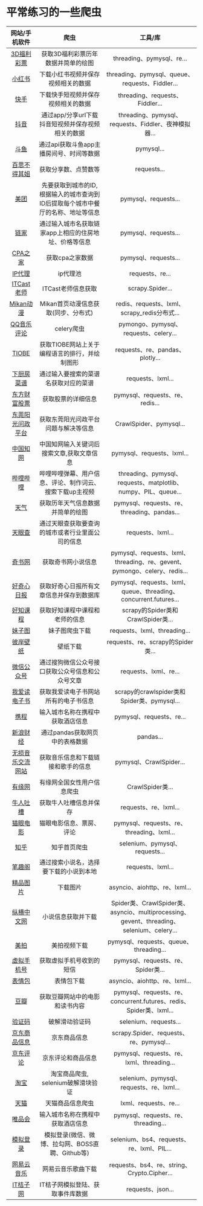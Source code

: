 # 平常练习的一些爬虫

|     网站/手机软件     |          爬虫          |     工具/库     |
| :-------------: | :-----------------------: | :--------------: |
| [3D福利彩票](https://github.com/jll01/Spiders/tree/master/3D%E7%A6%8F%E5%88%A9%E5%BD%A9%E7%A5%A8 "3D福利彩票")  | 获取3D福利彩票历年数据并简单的绘图 | threading、pymysql、re... |
| [小红书](https://github.com/jll01/Spiders/tree/master/APP%E6%8A%93%E5%8C%85/%E5%B0%8F%E7%BA%A2%E4%B9%A6 "小红书")  | 下载小红书视频并保存视频相关的数据 | threading、pymysql、queue、requests、Fiddler... |
| [快手](https://github.com/jll01/Spiders/tree/master/APP%E6%8A%93%E5%8C%85/%E5%BF%AB%E6%89%8B "快手")  | 下载快手短视频并保存视频相关的数据 | threading、requests、Fiddler... |
| [抖音](https://github.com/jll01/Spiders/tree/master/APP%E6%8A%93%E5%8C%85/%E6%8A%96%E9%9F%B3 "抖音")  | 通过app/分享url下载抖音短视频并保存视频相关的数据 | threading、pymysql、requests、Fiddler、夜神模拟器... |
| [斗鱼](https://github.com/jll01/Spiders/tree/master/APP%E6%8A%93%E5%8C%85/%E6%96%97%E9%B1%BC "斗鱼")  | 通过api获取斗鱼app主播房间号、时间等数据 | pymysql... |
| [百思不得其姐](https://github.com/jll01/Spiders/tree/master/APP%E6%8A%93%E5%8C%85/%E7%99%BE%E6%80%9D%E4%B8%8D%E5%BE%97%E5%85%B6%E5%A7%90 "百思不得其姐")  | 获取分享数、点赞数等| requests... |
| [美团](https://github.com/jll01/Spiders/tree/master/APP%E6%8A%93%E5%8C%85/%E7%BE%8E%E5%9B%A2 "美团")  | 先要获取到城市的ID, 根据输入的城市查询到ID后提取每个城市中餐厅的名称、地址等信息 | pymysql、requests... |
| [链家](https://github.com/jll01/Spiders/tree/master/APP%E6%8A%93%E5%8C%85/%E9%93%BE%E5%AE%B6 "链家")  | 通过输入城市名获取链家app上相应的住房地址、价格等信息 | pymysql、requests... |
| [CPA之家](https://github.com/jll01/Spiders/tree/master/CPA%E4%B9%8B%E5%AE%B6 "CPA之家")  | 获取cpa之家数据 | pymysql、requests... |
| [IP代理](https://github.com/jll01/Spiders/tree/master/IP%E6%B1%A0%E5%92%8CCookie%E6%B1%A0 "IP代理")  | ip代理池 | requests、re... |
| [ITCast老师](https://github.com/jll01/Spiders/tree/master/ITCast%E8%80%81%E5%B8%88 "ITCast老师")  | ITCast老师信息获取 | scrapy.Spider... |
| [Mikan动漫](https://github.com/jll01/Spiders/tree/master/Mikan "Mikan动漫")  | Mikan首页动漫信息获取(同步、分布式) | redis、requests、lxml、scrapy_redis分布式... |
| [QQ音乐评论](https://github.com/jll01/Spiders/tree/master/QQ%E9%9F%B3%E4%B9%90%E8%AF%84%E8%AE%BA "QQ音乐评论")  | celery爬虫 | pymongo、pymysql、requests、celery... |
| [TIOBE](https://github.com/jll01/Spiders/tree/master/TIOBE "TIOBE")  | 获取TIOBE网站上关于编程语言的排行，并绘制图形 | requests、re、pandas、plotly... |
| [下厨房菜谱](https://github.com/jll01/Spiders/tree/master/%E4%B8%8B%E5%8E%A8%E6%88%BF%E8%8F%9C%E8%B0%B1 "下厨房菜谱")  | 通过输入要搜索的菜谱名获取对应的菜谱 | requests、lxml... |
| [东方财富股票](https://github.com/jll01/Spiders/tree/master/%E4%B8%9C%E6%96%B9%E8%B4%A2%E5%AF%8C%E8%82%A1%E7%A5%A8 "东方财富股票")  | 获取股票的详细信息 | pymysql、requests、re、redis... |
| [东莞阳光问政平台](https://github.com/jll01/Spiders/tree/master/%E4%B8%9C%E8%8E%9E%E9%98%B3%E5%85%89%E9%97%AE%E6%94%BF%E5%B9%B3%E5%8F%B0 "东莞阳光问政平台")  | 获取东莞阳光问政平台问题与解决等信息 | CrawlSpider、pymysql... |
| [中国知网](https://github.com/jll01/Spiders/tree/master/%E4%B8%AD%E5%9B%BD%E7%9F%A5%E7%BD%91 "中国知网")  | 中国知网输入关键词后搜索文章,获取文章信息 | pymysql、requests、lxml... |
| [哔哩哔哩](https://github.com/jll01/Spiders/tree/master/%E5%93%94%E5%93%A9%E5%93%94%E5%93%A9 "哔哩哔哩")  | 哔哩哔哩弹幕、用户信息、评论、制作词云、搜索下载up主视频 | threading、pymysql、requests、matplotlib、numpy、PIL、queue... |
| [天气](https://github.com/jll01/Spiders/tree/master/%E5%A4%A9%E6%B0%94 "天气")  | 获取历年天气信息数据并简单的绘图 | pymysql、requests、re、threading、pandas... |
| [天眼查](https://github.com/jll01/Spiders/tree/master/%E5%A4%A9%E7%9C%BC%E6%9F%A5 "天眼查")  | 通过天眼查获取要查询的城市或者行业里面公司的信息 | requests、lxml... |
| [奇书网](https://github.com/jll01/Spiders/tree/master/%E5%A5%87%E4%B9%A6%E7%BD%91 "奇书网")  | 获取奇书网小说信息 | pymysql、requests、lxml、threading、re、gevent、pymongo、celery、redis... |
| [好奇心日报](https://github.com/jll01/Spiders/tree/master/%E5%A5%BD%E5%A5%87%E5%BF%83%E6%97%A5%E6%8A%A5 "好奇心日报")  | 获取好奇心日报所有文章信息并保存到数据库 | pymysql、requests、lxml、queue、threading、concurrent.futures... |
| [好知课程](https://github.com/jll01/Spiders/tree/master/%E5%A5%BD%E7%9F%A5%E8%AF%BE%E7%A8%8B "好知课程")  | 获取好知课程中课程和老师的信息 | scrapy的Spider类和CrawlSpider类... |
| [妹子图](https://github.com/jll01/Spiders/tree/master/%E5%A6%B9%E5%AD%90%E5%9B%BE "妹子图")  | 妹子图爬虫下载 | requests、lxml、threading... |
| [彼岸壁纸](https://github.com/jll01/Spiders/tree/master/%E5%BD%BC%E5%B2%B8%E5%A3%81%E7%BA%B8 "彼岸壁纸")  | 壁纸下载 | requests、re、scrapy的Spider类... |
| [微信公众号](https://github.com/jll01/Spiders/tree/master/%E5%BE%AE%E4%BF%A1%E5%85%AC%E4%BC%97%E5%8F%B7 "狗微信公众号")  | 通过搜狗微信公众号接口获取公众号信息和公众号文章 | requests、lxml、re... |
| [我爱读电子书](https://github.com/jll01/Spiders/tree/master/%E6%88%91%E7%88%B1%E8%AF%BB%E7%94%B5%E5%AD%90%E4%B9%A6 "我爱读电子书")  | 获取我爱读电子书网站所有的电子书信息 | scrapy的crawlspider类和Spider类、pymysql... |
| [携程](https://github.com/jll01/Spiders/tree/master/%E6%90%BA%E7%A8%8B "携程")  | 输入城市名称在携程中获取酒店信息 | pymysql、requests、re... |
| [新浪财经](https://github.com/jll01/Spiders/tree/master/%E6%96%B0%E6%B5%AA%E8%B4%A2%E7%BB%8F "新浪财经")  | 通过pandas获取网页中的表格数据 | pandas... |
| [无损音乐交流网站](https://github.com/jll01/Spiders/tree/master/%E6%97%A0%E6%8D%9F%E9%9F%B3%E4%B9%90%E4%BA%A4%E6%B5%81%E7%BD%91%E7%AB%99 "无损音乐交流网站")  | 获取音乐信息和下载链接和歌手的信息 | pymysql、CrawlSpider... |
| [有缘网](https://github.com/jll01/Spiders/tree/master/%E6%9C%89%E7%BC%98%E7%BD%91 "有缘网")  | 有缘网全国女性用户信息爬虫 | CrawlSpider类... |
| [牛人吐槽](https://github.com/jll01/Spiders/tree/master/%E7%89%9B%E4%BA%BA%E5%90%90%E6%A7%BD "牛人吐槽")  | 获取牛人吐槽信息并保存 | requests、re、lxml... |
| [猫眼电影](https://github.com/jll01/Spiders/tree/master/%E7%8C%AB%E7%9C%BC%E7%94%B5%E5%BD%B1 "猫眼电影")  | 猫眼电影信息、票房、评论 | pymysql、requests、re、threading、lxml... |
| [知乎](https://github.com/jll01/Spiders/tree/master/%E7%9F%A5%E4%B9%8E "知乎")  | 知乎首页爬虫 | selenium、pymysql、requests... |
| [笔趣阁](https://github.com/jll01/Spiders/tree/master/%E7%AC%94%E8%B6%A3%E9%98%81 "笔趣阁")  | 通过搜索小说名，选择要下载的小说到本地 | requests、lxml... |
| [精品图片](https://github.com/jll01/Spiders/tree/master/%E7%B2%BE%E5%93%81%E5%9B%BE%E7%89%87 "精品图片")  | 下载图片 | asyncio、aiohttp、re、lxml... |
| [纵横中文网](https://github.com/jll01/Spiders/tree/master/%E7%BA%B5%E6%A8%AA%E4%B8%AD%E6%96%87%E7%BD%91 "纵横中文网")  | 小说信息获取并下载 | Spider类、CrawlSpider类、asyncio、multiprocessing、<br>gevent、threading、selenium、celery... |
| [美拍](https://github.com/jll01/Spiders/tree/master/%E7%BE%8E%E6%8B%8D "美拍")  | 美拍视频下载 | pymysql、requests、queue、threading... |
| [虚拟手机号](https://github.com/jll01/Spiders/tree/master/%E8%99%9A%E6%8B%9F%E6%89%8B%E6%9C%BA%E5%8F%B7 "虚拟手机号")  | 获取虚拟手机号收到的短信 | pymysql、requests、re、Spider类... |
| [表情包](https://github.com/jll01/Spiders/tree/master/%E8%A1%A8%E6%83%85%E5%8C%85 "表情包")  | 表情包下载 | asyncio、aiohttp、re、lxml... |
| [豆瓣](https://github.com/jll01/Spiders/tree/master/%E8%B1%86%E7%93%A3 "豆瓣")  | 获取豆瓣网站中的电影和读书内容 | pymysql、requests、re、concurrent.futures、redis、Spider类、lxml... |
| [验证码](https://github.com/jll01/Spiders/tree/master/%E9%AA%8C%E8%AF%81%E7%A0%81 "验证码")  | 破解滑动验证码 | selenium、requests... |
| [京东商品信息](https://github.com/jll01/Spiders/tree/master/%E7%94%B5%E5%95%86%E5%B9%B3%E5%8F%B0/jingdong "京东商品信息")  | 京东商品信息 | scrapy.Spider、requests、re、pymysql... |
| [京东评论](https://github.com/jll01/Spiders/tree/master/%E7%94%B5%E5%95%86%E5%B9%B3%E5%8F%B0/jingdong_requests "京东评论")  | 京东评论和商品信息 | pymysql、requests、re、lxml、threading... |
| [淘宝](https://github.com/jll01/Spiders/tree/master/%E7%94%B5%E5%95%86%E5%B9%B3%E5%8F%B0/taobao "淘宝")  | 淘宝商品爬虫, selenium破解滑块验证 | selenium、pymysql、requests、re、lxml... |
| [天猫](https://github.com/jll01/Spiders/tree/master/%E7%94%B5%E5%95%86%E5%B9%B3%E5%8F%B0/tianmao "天猫")  | 天猫商品信息爬虫 | lxml、requests、re... |
| [唯品会](https://github.com/jll01/Spiders/tree/master/%E7%94%B5%E5%95%86%E5%B9%B3%E5%8F%B0/weipinhui "唯品会")  | 输入城市名称在携程中获取酒店信息 | pymysql、requests、re、threading... |
| [模拟登录](https://github.com/jll01/Spiders/tree/master/%E6%A8%A1%E6%8B%9F%E7%99%BB%E9%99%86 "模拟登录")  | 模拟登录(微信、微博、拉勾网、BOSS直聘、Github等) | selenium、bs4、requests、re、lxml、PIL... |
| [网易云音乐](https://github.com/jll01/Spiders/tree/master/%E7%BD%91%E6%98%93%E4%BA%91%E9%9F%B3%E4%B9%90 "网易云音乐")  | 网易云音乐歌曲下载 | requests、bs4、re、string、Crypto.Cipher... |
| [IT桔子网](https://github.com/jll01/Spiders/tree/master/IT%E6%A1%94%E5%AD%90%E7%BD%91 "IT桔子网")  | IT桔子网模拟登陆、获取事件库数据 | requests、json... |
